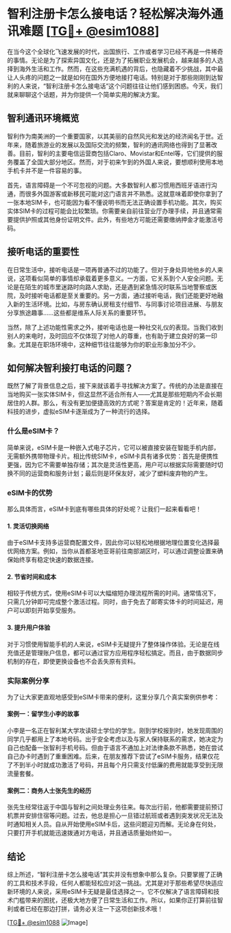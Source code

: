 # 智利注册卡怎么接电话？轻松解决海外通讯难题 [[TG💪+ @esim1088](https://t.me/s/esim1088)]

在当今这个全球化飞速发展的时代，出国旅行、工作或者学习已经不再是一件稀奇的事情。无论是为了探索异国文化，还是为了拓展职业发展机会，越来越多的人选择到海外生活和工作。然而，在这些充满机遇的背后，也隐藏着不少挑战，其中最让人头疼的问题之一就是如何在国外方便地接打电话。特别是对于那些刚刚到达智利的人来说，“智利注册卡怎么接电话”这个问题往往让他们感到困惑。今天，我们就来聊聊这个话题，并为你提供一个简单实用的解决方案。

## 智利通讯环境概览

智利作为南美洲的一个重要国家，以其美丽的自然风光和发达的经济闻名于世。近年来，随着旅游业的发展以及国际交流的频繁，智利的通讯网络也得到了显著改善。目前，智利的主要电信运营商包括Claro、Movistar和Entel等，它们提供的服务覆盖了全国大部分地区。然而，对于初来乍到的外国人来说，要想顺利使用本地手机卡并不是一件容易的事。

首先，语言障碍是一个不可忽视的问题。大多数智利人都习惯用西班牙语进行沟通，而很多外国游客或新移民可能对这门语言并不熟悉。这就意味着即使你拿到了一张本地SIM卡，也可能因为看不懂说明书而无法正确设置手机功能。其次，购买实体SIM卡的过程可能会比较繁琐。你需要亲自前往营业厅办理手续，并且通常需要提供护照或其他身份证明文件。此外，有些地方可能还需要缴纳押金才能激活号码。

## 接听电话的重要性

在日常生活中，接听电话是一项再普通不过的功能了。但对于身处异地他乡的人来说，这项看似简单的事情却承载着更多意义。一方面，它关系到个人安全问题。无论是在陌生的城市里迷路时向路人求助，还是遇到紧急情况时联系当地警察或医院，及时接听电话都是至关重要的。另一方面，通过接听电话，我们还能更好地融入新的生活环境。比如，与房东确认房租支付细节、与同事讨论项目进展、与朋友分享旅途趣事……这些都是维系人际关系的重要环节。

当然，除了上述功能性需求之外，接听电话也是一种社交礼仪的表现。当我们收到别人的来电时，及时回应不仅体现了对他人的尊重，也有助于建立良好的第一印象。尤其是在职场环境中，这种细节往往能够为你的职业形象加分不少。

## 如何解决智利接打电话的问题？

既然了解了背景信息之后，接下来就该着手寻找解决方案了。传统的办法是直接在当地购买一张实体SIM卡，但这显然不适合所有人——尤其是那些短期内不会长期居住的人群。那么，有没有更加便捷高效的方式呢？答案是肯定的！近年来，随着科技的进步，虚拟eSIM卡逐渐成为了一种流行的选择。

### 什么是eSIM卡？

简单来说，eSIM卡是一种嵌入式电子芯片，它可以被直接安装在智能手机内部，无需额外携带物理卡片。相比传统SIM卡，eSIM卡具有诸多优势：首先是便携性更强，因为它不需要单独存储；其次是灵活性更高，用户可以根据实际需要随时切换不同的运营商和服务计划；最后则是环保友好，减少了塑料废弃物的产生。

### eSIM卡的优势

那么具体而言，eSIM卡到底有哪些具体的好处呢？让我们一起来看看吧！

#### 1. 灵活切换网络

由于eSIM卡支持多运营商配置文件，因此你可以轻松地根据地理位置变化选择最优网络方案。例如，当你从首都圣地亚哥前往南部湖区时，可以通过调整设置来确保始终享有稳定快速的数据连接。

#### 2. 节省时间和成本

相较于传统方式，使用eSIM卡可以大幅缩短办理流程所需的时间。通常情况下，只需几分钟即可完成整个激活过程。同时，由于免去了邮寄实体卡的时间延迟，用户可以即刻开始享受服务。

#### 3. 提升用户体验

对于习惯使用智能手机的人来说，eSIM卡无疑提升了整体操作体验。无论是在线充值还是管理账户信息，都可以通过官方应用程序轻松搞定。而且，由于数据同步机制的存在，即使更换设备也不会丢失原有资料。

### 实际案例分享

为了让大家更直观地感受到eSIM卡带来的便利，这里分享几个真实案例供参考：

#### 案例一：留学生小李的故事

小李是一名正在智利某大学攻读硕士学位的学生。刚到学校报到时，她发现周围的同学几乎都用上了本地号码。出于安全考虑以及与家人保持联系的需求，她决定为自己也配备一张智利手机号码。但由于语言不通加上对法律条款不熟悉，她在尝试自己办卡时遇到了重重困难。后来，在朋友推荐下尝试了eSIM卡服务，结果仅花了不到半小时就成功激活了号码，并且每个月只需支付低廉的费用就能享受到无限流量套餐。

#### 案例二：商务人士张先生的经历

张先生经常往返于中国与智利之间处理业务往来。每次出行前，他都需要提前预订机票并安排住宿等问题。过去，他总是担心一旦错过航班或者遇到突发状况无法及时通知相关人员。自从开始使用eSIM卡后，这些问题迎刃而解。无论身在何处，只要打开手机就能迅速拨通对方电话，并且通话质量始终如一。

## 结论

综上所述，“智利注册卡怎么接电话”其实并没有想象中那么复杂。只要掌握了正确的工具和技术手段，任何人都能轻松应对这一挑战。尤其是对于那些希望尽快适应新环境的人来说，采用eSIM卡无疑是最佳选择之一。它不仅解决了语言障碍和技术门槛带来的困扰，还极大地方便了日常生活和工作。所以，如果你正打算前往智利或者已经在那边打拼，请务必关注一下这项创新技术哦！

[[TG💪+ @esim1088](https://t.me/s/esim1088) ![Image](https://i.postimg.cc/4NQfJmqS/Snipaste-2025-05-13-00-14-12.png)]